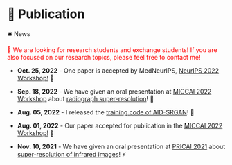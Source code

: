 # 📕 Publication

🛎️ News

 <font color=Red>📣 We are looking for research students and exchange students! If you are also focused on our research topics, please feel free to contact me!</font>
- **Oct. 25, 2022** - One paper is accepted by MedNeurIPS, [NeurIPS 2022 Workshop!](https://sites.google.com/view/med-neurips-2022/home) 🔬

- **Sep. 18, 2022** - We have given an oral presentation at [MICCAI 2022 Workshop](https://sites.google.com/view/mlmi2022/program-and-registration?authuser=0) about [radiograph super-resolution](https://arxiv.org/abs/2208.03008)! 📃

- **Aug. 05, 2022** - I released the [training code of AID-SRGAN](https://github.com/yongsongH/AIDSRGAN-MICCAI2022)! 💎

- **Aug. 01, 2022** - Our paper accepted for publication in the [MICCAI 2022 Workshop!](https://conferences.miccai.org/2022/en/) 🎉 

- **Nov. 10, 2021** - We have given an oral presentation at [PRICAI 2021](https://www.pricai.org/2021/program/program) about [super-resolution of infrared images](https://link.springer.com/chapter/10.1007/978-3-030-89363-7_35)! ⚡

